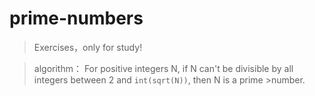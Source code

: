 # prime-numbers
>Exercises，only for study!

>algorithm：
>For positive integers N, if N can't be divisible by all integers between 2 and `int(sqrt(N))`, then N is a prime >number.
